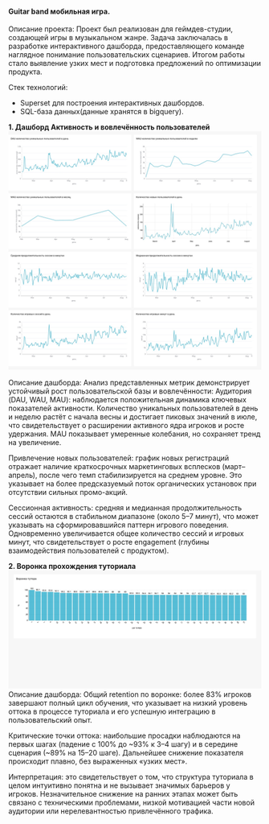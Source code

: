 #### Guitar band мобильная игра. 
Описание проекта:
Проект был реализован для геймдев-студии, создающей игры в музыкальном жанре. Задача заключалась в разработке интерактивного дашборда, предоставляющего команде наглядное понимание пользовательских сценариев. Итогом работы стало выявление узких мест и подготовка предложений по оптимизации продукта.

Стек технологий:
- Superset для построения интерактивных дашбордов.
- SQL-база данных(данные хранятся в bigquery).


**1. Дашборд Активность и вовлечённость пользователей**
![](https://github.com/TODUR8/mobile-game-analysis/blob/main/1.jpg)

Описание дашборда:
Анализ представленных метрик демонстрирует устойчивый рост пользовательской базы и вовлечённости:
Аудитория (DAU, WAU, MAU): наблюдается положительная динамика ключевых показателей активности. Количество уникальных пользователей в день и неделю растёт с начала весны и достигает пиковых значений в июле, что свидетельствует о расширении активного ядра игроков и росте удержания. MAU показывает умеренные колебания, но сохраняет тренд на увеличение.

Привлечение новых пользователей: график новых регистраций отражает наличие краткосрочных маркетинговых всплесков (март–апрель), после чего темп стабилизируется на среднем уровне. Это указывает на более предсказуемый поток органических установок при отсутствии сильных промо-акций.

Сессионная активность: средняя и медианная продолжительность сессий остаются в стабильном диапазоне (около 5–7 минут), что может указывать на сформировавшийся паттерн игрового поведения. Одновременно увеличивается общее количество сессий и игровых минут, что свидетельствует о росте engagement (глубины взаимодействия пользователей с продуктом).


**2. Воронка прохождения туториала**
![](https://github.com/TODUR8/mobile-game-analysis/blob/main/2.jpg)
Описание дашборда:
Общий retention по воронке: более 83% игроков завершают полный цикл обучения, что указывает на низкий уровень оттока в процессе туториала и его успешную интеграцию в пользовательский опыт.

Критические точки оттока: наибольшие просадки наблюдаются на первых шагах (падение с 100% до ~93% к 3–4 шагу) и в середине сценария (~89% на 15–20 шаге). Дальнейшее снижение показателя происходит плавно, без выраженных «узких мест».

Интерпретация: это свидетельствует о том, что структура туториала в целом интуитивно понятна и не вызывает значимых барьеров у игроков. Незначительное снижение на ранних этапах может быть связано с техническими проблемами, низкой мотивацией части новой аудитории или нерелевантностью привлечённого трафика.
